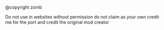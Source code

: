 @copyright zomb


Do not use in websites without permission
do not claim as your own
credit me for the port and credit the original mod creator

